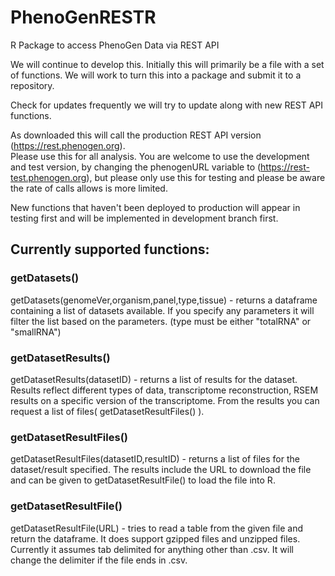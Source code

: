 # PhenoGenRESTR
R Package to access PhenoGen Data via REST API

We will continue to develop this.  Initially this will primarily be a file with
a set of functions. We will work to turn this into a package and submit it to 
a repository.

Check for updates frequently we will try to update along with new REST API 
functions.

As downloaded this will call the production REST API version (https://rest.phenogen.org).  
Please use this for all analysis.  You are welcome to use the development and test 
version, by changing the phenogenURL variable to (https://rest-test.phenogen.org), but 
please only use this for testing and please be aware the rate of calls allows is more limited.

New functions that haven't been deployed to production will appear in testing first and will 
be implemented in development branch first.

## Currently supported functions:

### getDatasets()
getDatasets(genomeVer,organism,panel,type,tissue) - returns a 
dataframe containing a list of datasets available.  If you specify any parameters
it will filter the list based on the parameters. (type must be either "totalRNA"
or "smallRNA")

### getDatasetResults()
getDatasetResults(datasetID) - returns a list of results for the dataset.  
Results reflect different types of data, transcriptome reconstruction, RSEM 
results on a specific version of the transcriptome.  From the results you can 
request a list of files( getDatasetResultFiles() ).

### getDatasetResultFiles()
getDatasetResultFiles(datasetID,resultID) - returns a list of files for the 
dataset/result specified.  The results include the URL to download the file and
can be given to getDatasetResultFile() to load the file into R.

### getDatasetResultFile()
getDatasetResultFile(URL) - tries to read a table from the given file and return
the dataframe.  It does support gzipped files and unzipped files.  Currently it
assumes tab delimited for anything other than .csv.  It will change the delimiter
if the file ends in .csv.
